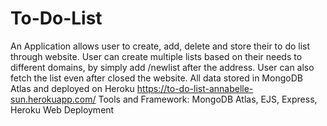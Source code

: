 # To-Do-List
An Application allows user to create, add, delete and store their to do list through website.
User can create multiple lists based on their needs to different domains, by simply add /newlist after the address.
User can also fetch the list even after closed the website.
All data stored in MongoDB Atlas and deployed on Heroku https://to-do-list-annabelle-sun.herokuapp.com/
Tools and Framework: MongoDB Atlas, EJS, Express, Heroku Web Deployment 
